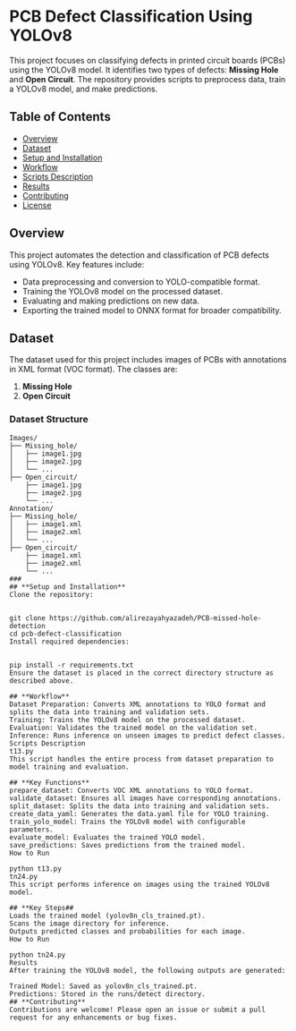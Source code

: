 # **PCB Defect Classification Using YOLOv8**  

This project focuses on classifying defects in printed circuit boards (PCBs) using the YOLOv8 model. It identifies two types of defects: **Missing Hole** and **Open Circuit**. The repository provides scripts to preprocess data, train a YOLOv8 model, and make predictions.  

## **Table of Contents**  
- [Overview](#overview)  
- [Dataset](#dataset)  
- [Setup and Installation](#setup-and-installation)  
- [Workflow](#workflow)  
- [Scripts Description](#scripts-description)  
- [Results](#results)  
- [Contributing](#contributing)  
- [License](#license)  

## **Overview**  
This project automates the detection and classification of PCB defects using YOLOv8. Key features include:  
- Data preprocessing and conversion to YOLO-compatible format.  
- Training the YOLOv8 model on the processed dataset.  
- Evaluating and making predictions on new data.  
- Exporting the trained model to ONNX format for broader compatibility.  

## **Dataset**  
The dataset used for this project includes images of PCBs with annotations in XML format (VOC format). The classes are:  
1. **Missing Hole**  
2. **Open Circuit**  

### **Dataset Structure**  

```plaintext
Images/
├── Missing_hole/
│   ├── image1.jpg
│   ├── image2.jpg
│   └── ...
├── Open_circuit/
    ├── image1.jpg
    ├── image2.jpg
    └── ...
Annotation/
├── Missing_hole/
│   ├── image1.xml
│   ├── image2.xml
│   └── ...
├── Open_circuit/
    ├── image1.xml
    ├── image2.xml
    └── ...
###
## **Setup and Installation**
Clone the repository:


git clone https://github.com/alirezayahyazadeh/PCB-missed-hole-detection
cd pcb-defect-classification
Install required dependencies:


pip install -r requirements.txt
Ensure the dataset is placed in the correct directory structure as described above.

## **Workflow**
Dataset Preparation: Converts XML annotations to YOLO format and splits the data into training and validation sets.
Training: Trains the YOLOv8 model on the processed dataset.
Evaluation: Validates the trained model on the validation set.
Inference: Runs inference on unseen images to predict defect classes.
Scripts Description
t13.py
This script handles the entire process from dataset preparation to model training and evaluation.

## **Key Functions**
prepare_dataset: Converts VOC XML annotations to YOLO format.
validate_dataset: Ensures all images have corresponding annotations.
split_dataset: Splits the data into training and validation sets.
create_data_yaml: Generates the data.yaml file for YOLO training.
train_yolo_model: Trains the YOLOv8 model with configurable parameters.
evaluate_model: Evaluates the trained YOLO model.
save_predictions: Saves predictions from the trained model.
How to Run

python t13.py
tn24.py
This script performs inference on images using the trained YOLOv8 model.

## **Key Steps##
Loads the trained model (yolov8n_cls_trained.pt).
Scans the image directory for inference.
Outputs predicted classes and probabilities for each image.
How to Run

python tn24.py
Results
After training the YOLOv8 model, the following outputs are generated:

Trained Model: Saved as yolov8n_cls_trained.pt.
Predictions: Stored in the runs/detect directory.
## **Contributing**
Contributions are welcome! Please open an issue or submit a pull request for any enhancements or bug fixes.

